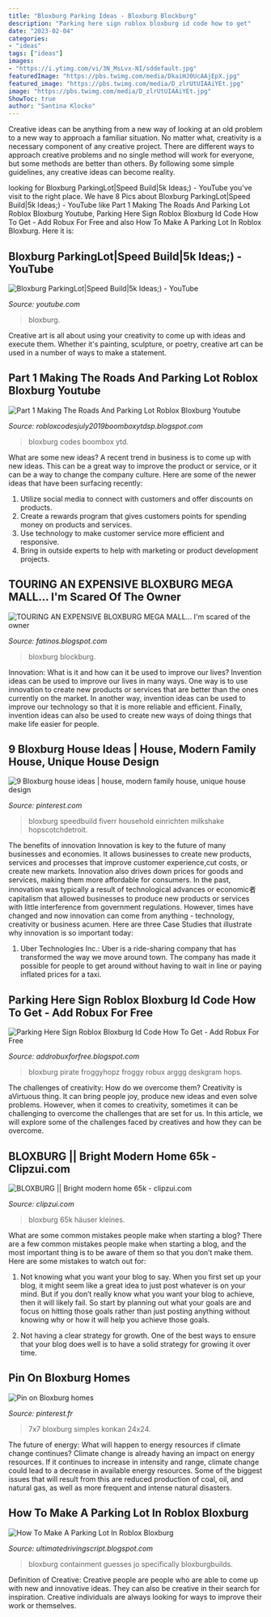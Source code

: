 ```yaml
---
title: "Bloxburg Parking Ideas - Bloxburg Blockburg"
description: "Parking here sign roblox bloxburg id code how to get"
date: "2023-02-04"
categories:
- "ideas"
tags: ["ideas"]
images:
- "https://i.ytimg.com/vi/3N_MsLvx-NI/sddefault.jpg"
featuredImage: "https://pbs.twimg.com/media/DkaiHJ0UcAAjEpX.jpg"
featured_image: "https://pbs.twimg.com/media/D_zlrUtUIAAiYEt.jpg"
image: "https://pbs.twimg.com/media/D_zlrUtUIAAiYEt.jpg"
ShowToc: true
author: "Santina Klocko"
---
```



Creative ideas can be anything from a new way of looking at an old problem to a new way to approach a familiar situation. No matter what, creativity is a necessary component of any creative project. There are different ways to approach creative problems and no single method will work for everyone, but some methods are better than others. By following some simple guidelines, any creative ideas can become reality.

	

		
looking for Bloxburg ParkingLot|Speed Build|5k Ideas;) - YouTube you've visit to the right place. We have 8 Pics about Bloxburg ParkingLot|Speed Build|5k Ideas;) - YouTube like Part 1 Making The Roads And Parking Lot Roblox Bloxburg Youtube, Parking Here Sign Roblox Bloxburg Id Code How To Get - Add Robux For Free and also How To Make A Parking Lot In Roblox Bloxburg. Here it is:
		
    
## Bloxburg ParkingLot|Speed Build|5k Ideas;) - YouTube

<img loading=lazy src="https://i.ytimg.com/vi/93sHKDYBfs0/maxresdefault.jpg" onerror="this.onerror=null;this.src='https://tse1.mm.bing.net/th?id=OIP.CBrsOB0mUIc34lEtcneDlgHaEK&amp;pid=15.1';" alt="Bloxburg ParkingLot|Speed Build|5k Ideas;) - YouTube">

_Source: youtube.com_

>bloxburg. 

	

Creative art is all about using your creativity to come up with ideas and execute them. Whether it's painting, sculpture, or poetry, creative art can be used in a number of ways to make a statement.

    
## Part 1 Making The Roads And Parking Lot Roblox Bloxburg Youtube

<img loading=lazy src="https://i.ytimg.com/vi/yNJKTQsIfOM/maxresdefault.jpg" onerror="this.onerror=null;this.src='https://tse2.mm.bing.net/th?id=OIP.N1FhLIJaBi1l7bVUBAEWMAHaEK&amp;pid=15.1';" alt="Part 1 Making The Roads And Parking Lot Roblox Bloxburg Youtube">

_Source: robloxcodesjuly2019boomboxytdsp.blogspot.com_

>bloxburg codes boombox ytd. 

	

What are some new ideas?
A recent trend in business is to come up with new ideas. This can be a great way to improve the product or service, or it can be a way to change the company culture. Here are some of the newer ideas that have been surfacing recently: 
1. Utilize social media to connect with customers and offer discounts on products.
2. Create a rewards program that gives customers points for spending money on products and services. 
3. Use technology to make customer service more efficient and responsive. 
4. Bring in outside experts to help with marketing or product development projects.

    
## TOURING AN EXPENSIVE BLOXBURG MEGA MALL... I&#039;m Scared Of The Owner

<img loading=lazy src="https://lh5.googleusercontent.com/proxy/I8wbPyH0FShCjGWPcQy0ItudIaLJpgf7-DOQDS_A_9o5dzKvKOwIzB68bnBV9ilhF1C27FsYAwYLAkr2d8R4NatSie8=w1200-h630-n-k-no-nu" onerror="this.onerror=null;this.src='https://tse1.mm.bing.net/th?id=OIP.G0NF8Y3tQeQ0xD6V-CiihAHaFj&amp;pid=15.1';" alt="TOURING AN EXPENSIVE BLOXBURG MEGA MALL... I&#039;m scared of the owner">

_Source: fatinos.blogspot.com_

>bloxburg blockburg. 

	

Innovation: What is it and how can it be used to improve our lives?
Invention ideas can be used to improve our lives in many ways. One way is to use innovation to create new products or services that are better than the ones currently on the market. In another way, invention ideas can be used to improve our technology so that it is more reliable and efficient. Finally, invention ideas can also be used to create new ways of doing things that make life easier for people.

    
## 9 Bloxburg House Ideas | House, Modern Family House, Unique House Design

<img loading=lazy src="https://i.pinimg.com/474x/2f/0b/0a/2f0b0adb66fa88ff991d1a2ff323e58d.jpg" onerror="this.onerror=null;this.src='https://tse4.mm.bing.net/th?id=OIP.PudP-iYhGrGBNJYcSZnlmAAAAA&amp;pid=15.1';" alt="9 Bloxburg house ideas | house, modern family house, unique house design">

_Source: pinterest.com_

>bloxburg speedbuild fiverr household einrichten milkshake hopscotchdetroit. 

	

The benefits of innovation
Innovation is key to the future of many businesses and economies. It allows businesses to create new products, services and processes that improve customer experience,cut costs, or create new markets. Innovation also drives down prices for goods and services, making them more affordable for consumers. In the past, innovation was typically a result of technological advances or economic者 capitalism that allowed businesses to produce new products or services with little interference from government regulations. However, times have changed and now innovation can come from anything - technology, creativity or business acumen. Here are three Case Studies that illustrate why innovation is so important today: 
1) Uber Technologies Inc.: Uber is a ride-sharing company that has transformed the way we move around town. The company has made it possible for people to get around without having to wait in line or paying inflated prices for a taxi.

    
## Parking Here Sign Roblox Bloxburg Id Code How To Get - Add Robux For Free

<img loading=lazy src="https://pbs.twimg.com/media/DkaiHJ0UcAAjEpX.jpg" onerror="this.onerror=null;this.src='https://tse1.mm.bing.net/th?id=OIP.AFfnMkQ-VzrQELqkf_ufQQHaDw&amp;pid=15.1';" alt="Parking Here Sign Roblox Bloxburg Id Code How To Get - Add Robux For Free">

_Source: addrobuxforfree.blogspot.com_

>bloxburg pirate froggyhopz froggy robux arggg deskgram hops. 

	

The challenges of creativity: How do we overcome them?
Creativity is aVirtuous thing. It can bring people joy, produce new ideas and even solve problems. However, when it comes to creativity, sometimes it can be challenging to overcome the challenges that are set for us. In this article, we will explore some of the challenges faced by creatives and how they can be overcome.

    
## BLOXBURG || Bright Modern Home 65k - Clipzui.com

<img loading=lazy src="https://i.ytimg.com/vi/3N_MsLvx-NI/sddefault.jpg" onerror="this.onerror=null;this.src='https://tse4.mm.bing.net/th?id=OIP.TdvgMbPKNMULg_E-GE3wJAHaFj&amp;pid=15.1';" alt="BLOXBURG || Bright modern home 65k - clipzui.com">

_Source: clipzui.com_

>bloxburg 65k häuser kleines. 

	

What are some common mistakes people make when starting a blog?
There are a few common mistakes people make when starting a blog, and the most important thing is to be aware of them so that you don’t make them. Here are some mistakes to watch out for:
1. Not knowing what you want your blog to say. When you first set up your blog, it might seem like a great idea to just post whatever is on your mind. But if you don’t really know what you want your blog to achieve, then it will likely fail. So start by planning out what your goals are and focus on hitting those goals rather than just posting anything without knowing why or how it will help you achieve those goals.

2. Not having a clear strategy for growth. One of the best ways to ensure that your blog does well is to have a solid strategy for growing it over time.

    
## Pin On Bloxburg Homes

<img loading=lazy src="https://i.pinimg.com/originals/63/b9/c5/63b9c5285adc8287d7b9eef6a46cdcc6.png" onerror="this.onerror=null;this.src='https://tse3.mm.bing.net/th?id=OIP.LVLqXOpQNw3Pv2tzlKDRBgHaNL&amp;pid=15.1';" alt="Pin on Bloxburg homes">

_Source: pinterest.fr_

>7x7 bloxburg simples konkan 24x24. 

	

The future of energy: What will happen to energy resources if climate change continues?
Climate change is already having an impact on energy resources. If it continues to increase in intensity and range, climate change could lead to a decrease in available energy resources. Some of the biggest issues that will result from this are reduced production of coal, oil, and natural gas, as well as more frequent and intense natural disasters.

    
## How To Make A Parking Lot In Roblox Bloxburg

<img loading=lazy src="https://pbs.twimg.com/media/D_zlrUtUIAAiYEt.jpg" onerror="this.onerror=null;this.src='https://tse4.mm.bing.net/th?id=OIP.z0pDygNBJ7K4y16IcdpuuAHaEe&amp;pid=15.1';" alt="How To Make A Parking Lot In Roblox Bloxburg">

_Source: ultimatedrivingscript.blogspot.com_

>bloxburg containment guesses jo specifically bloxburgbuilds. 

	

Definition of Creative:
Creative people are people who are able to come up with new and innovative ideas. They can also be creative in their search for inspiration. Creative individuals are always looking for ways to improve their work or themselves.

